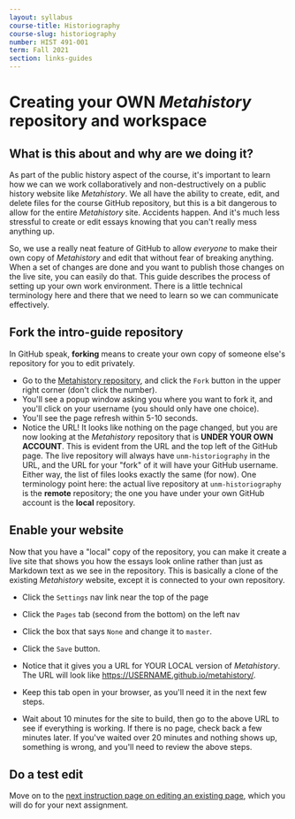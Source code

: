 ```yaml
---
layout: syllabus
course-title: Historiography
course-slug: historiography
number: HIST 491-001
term: Fall 2021
section: links-guides
---
```


# Creating your OWN _Metahistory_ repository and workspace

## What is this about and why are we doing it?
As part of the public history aspect of the course, it's important to learn how we can we work collaboratively and non-destructively on a public history website like _Metahistory_. We all have the ability to create, edit, and delete files for the course GitHub repository, but this is a bit dangerous to allow for the entire _Metahistory_ site. Accidents happen. And it's much less stressful to create or edit essays knowing that you can't really mess anything up.

So, we use a really neat feature of GitHub to allow _everyone_ to make their own copy of _Metahistory_ and edit that without fear of breaking anything. When a set of changes are done and you want to publish those changes on the live site, you can easily do that. This guide describes the process of setting up your own work environment. There is a little technical terminology here and there that we need to learn so we can communicate effectively.

## Fork the intro-guide repository
In GitHub speak, **forking** means to create your own copy of someone else's repository for you to edit privately.

- Go to the [Metahistory repository](https://github.com/unm-historiography/metahistory), and click the `Fork` button in the upper right corner (don't click the number).
- You'll see a popup window asking you where you want to fork it, and you'll click on your username (you should only have one choice).
- You'll see the page refresh within 5-10 seconds.
- Notice the URL! It looks like nothing on the page changed, but you are now looking at the _Metahistory_ repository that is **UNDER YOUR OWN ACCOUNT**. This is evident from the URL and the top left of the GitHub page. The live repository will always have `unm-historiography` in the URL, and the URL for your "fork" of it will have your GitHub username. Either way, the list of files looks exactly the same (for now). One terminology point here: the actual live repository at `unm-historiography` is the **remote** repository; the one you have under your own GitHub account is the **local** repository.

## Enable your website
Now that you have a "local" copy of the repository, you can make it create a live site that shows you how the essays look online rather than just as Markdown text as we see in the repository. This is basically a clone of the existing _Metahistory_ website, except it is connected to your own repository.

- Click the `Settings` nav link near the top of the page
- Click the `Pages` tab (second from the bottom) on the left nav
- Click the box that says `None` and change it to `master`.
- Click the `Save`  button.
- Notice that it gives you a URL for YOUR LOCAL version of _Metahistory_. The URL will look like https://USERNAME.github.io/metahistory/.
- Keep this tab open in your browser, as you'll need it in the next few steps.

- Wait about 10 minutes for the site to build, then go to the above URL to see if everything is working. If there is no page, check back a few minutes later. If you've waited over 20 minutes and nothing shows up, something is wrong, and you'll need to review the above steps.

## Do a test edit
Move on to the [next instruction page on editing an existing page](metahistory-revisions), which you will do for your next assignment.
